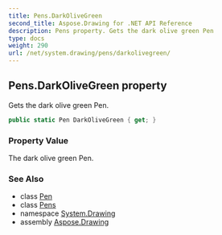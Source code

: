 ```yaml
---
title: Pens.DarkOliveGreen
second_title: Aspose.Drawing for .NET API Reference
description: Pens property. Gets the dark olive green Pen
type: docs
weight: 290
url: /net/system.drawing/pens/darkolivegreen/
---
```

## Pens.DarkOliveGreen property

Gets the dark olive green Pen.

```csharp
public static Pen DarkOliveGreen { get; }
```

### Property Value

The dark olive green Pen.

### See Also

* class [Pen](../../pen/)
* class [Pens](../)
* namespace [System.Drawing](../../pens/)
* assembly [Aspose.Drawing](../../../)


